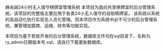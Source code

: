 麻尚胡24小时无人值守棋牌室管理系统
本项目为面向共享棋牌室的后台管理系统，该项目的完整版主要应用于各类24小无人值守的自助棋牌室。
该系统以系统的高自动化执行实现去人员化管理。而本项目作为系统中必不可少的后台管理系统，兼管理加盟商、运维、财务等功能实现。

本项目为基于若依开发的后台管理系统，数据库文件均在sql目录下，名称为ry_admin日期版本号.sql，请自行下载更新数据库。
